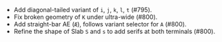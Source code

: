  * Add diagonal-tailed variant of `i`, `j`, `k`, `l`, `t` (#795).
 * Fix broken geometry of `K` under ultra-wide (#800).
 * Add straight-bar AE (`Æ`), follows variant selector for `A` (#800).
 * Refine the shape of Slab `S` and `s` to add serifs at both terminals (#800).